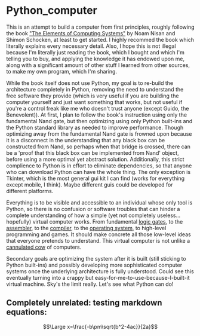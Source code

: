 # Python_computer
This is an attempt to build a computer from first principles, roughly following the book ["The Elements of Computing Systems"](https://www.nand2tetris.org/) by Noam Nisan and Shimon Schocken, at least to get started. I highly recommed the book which literally explains every necessary detail. Also, I hope this is not illegal because I'm literally just reading the book, which I bought and which I'm telling you to buy, and applying the knowledge it has endowed upon me, along with a significant amount of other stuff I learned from other sources, to make my own program, which I'm sharing.

While the book itself does not use Python, my goal is to re-build the architecture completely in Python, removing the need to understand the free software they provide (which is very useful if you are building the computer yourself and just want something that works, but not useful if you're a control freak like me who doesn't trust anyone (except Guido, the Benevolent)). At first, I plan to follow the book's instruction using only the fundamental Nand gate, but then optimizing using only Python built-ins and the Python standard library as needed to improve performance. Though optimizing away from the fundamental Nand gate is frowned upon because it is a disconnect in the understanding that any black box can be constructed from Nand, so perhaps when that bridge is crossed, there can be a 'proof that this black box can be implemented from Nand' object, before using a more optimal yet abstract solution. Additionally, this strict complience to Python is in effort to eliminate dependencies, so that anyone who can download Python can have the whole thing. The only exception is Tkinter, which is the most general gui kit I can find (works for everything except mobile, I think). Maybe different guis could be developed for different platforms.

Everything is to be visible and accessible to an individual whose only tool is Python, so there is no confusion or software troubles that can hinder a complete understanding of how a simple (yet not completely useless... hopefully) virtual computer works. From fundamental [logic gates](https://en.wikipedia.org/wiki/Logic_gate), to the [assembler](https://en.wikipedia.org/wiki/Assembly_language), to the [compiler](https://en.wikipedia.org/wiki/Compiler), to the [operating system](https://en.wikipedia.org/wiki/Operating_system), to high-level programming and games. It should make concrete all those low-level ideas that everyone pretends to understand. This virtual computer is not unlike a [cannulated cow](https://en.wikipedia.org/wiki/Cannulated_cow) of computers. 

Secondary goals are optimizing the system after it is built (still sticking to Python built-ins) and possibly developing more sophisticated computer systems once the underlying architecture is fully understood. Could see this eventually turning into a crappy but easy-for-me-to-use-because-I-built-it virtual machine. Sky's the limit really. Let's see what Python can do!


## Completely unrelated: testing markdown equations:


$$\Large x=\frac{-b\pm\sqrt{b^2-4ac}}{2a}$$
